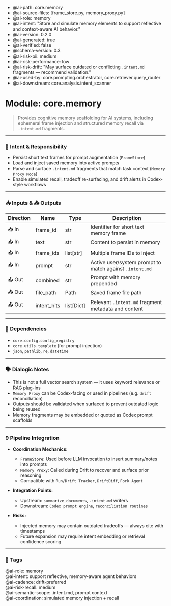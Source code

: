 - @ai-path: core.memory
- @ai-source-files: [frame_store.py, memory_proxy.py]
- @ai-role: memory
- @ai-intent: "Store and simulate memory elements to support reflective and context-aware AI behavior."
- @ai-version: 0.2.0
- @ai-generated: true
- @ai-verified: false
- @schema-version: 0.3
- @ai-risk-pii: medium
- @ai-risk-performance: low
- @ai-risk-drift: "May surface outdated or conflicting `.intent.md` fragments — recommend validation."
- @ai-used-by: core.prompting.orchestrator, core.retriever.query_router
- @ai-downstream: core.analysis.intent_scanner

# Module: core.memory
> Provides cognitive memory scaffolding for AI systems, including ephemeral frame injection and structured memory recall via `.intent.md` fragments.

---

### 🎯 Intent & Responsibility

- Persist short text frames for prompt augmentation (`FrameStore`)
- Load and inject saved memory into active prompts
- Parse and surface `.intent.md` fragments that match task context (`Memory Proxy Mode`)
- Enable simulated recall, tradeoff re-surfacing, and drift alerts in Codex-style workflows

---

### 📥 Inputs & 📤 Outputs

| Direction | Name         | Type             | Description |
|-----------|--------------|------------------|-------------|
| 📥 In     | frame_id     | str              | Identifier for short text memory frame |
| 📥 In     | text         | str              | Content to persist in memory |
| 📥 In     | frame_ids    | list[str]        | Multiple frame IDs to inject |
| 📥 In     | prompt       | str              | Active user/system prompt to match against `.intent.md` |
| 📤 Out    | combined     | str              | Prompt with memory prepended |
| 📤 Out    | file_path    | Path             | Saved frame file path |
| 📤 Out    | intent_hits  | list[Dict]       | Relevant `.intent.md` fragment metadata and content |

---

### 🔗 Dependencies

- `core.config.config_registry`
- `core.utils.template` (for prompt injection)
- `json`, `pathlib`, `re`, `datetime`

---

### 🗣 Dialogic Notes

- This is not a full vector search system — it uses keyword relevance or RAG plug-ins
- `Memory Proxy` can be Codex-facing or used in pipelines (e.g. `drift` reconciliation)
- Outputs should be validated when surfaced to prevent outdated logic being reused
- Memory fragments may be embedded or quoted as Codex prompt scaffolds

---

### 9 Pipeline Integration

- **Coordination Mechanics:**
  - `FrameStore`: Used before LLM invocation to insert summary/notes into prompts
  - `Memory Proxy`: Called during Drift to recover and surface prior reasoning
  - Compatible with `Run/Drift Tracker`, `DriftDiff`, `Fork Agent`

- **Integration Points:**
  - Upstream: `summarize_documents`, `.intent.md` writers
  - Downstream: `Codex prompt engine`, `reconciliation routines`

- **Risks:**
  - Injected memory may contain outdated tradeoffs — always cite with timestamps
  - Future expansion may require intent embedding or retrieval confidence scoring

---

### 🧠 Tags

@ai-role: memory  
@ai-intent: support reflective, memory-aware agent behaviors  
@ai-cadence: drift-preferred  
@ai-risk-recall: medium  
@ai-semantic-scope: .intent.md, prompt context  
@ai-coordination: simulated memory injection + recall  
